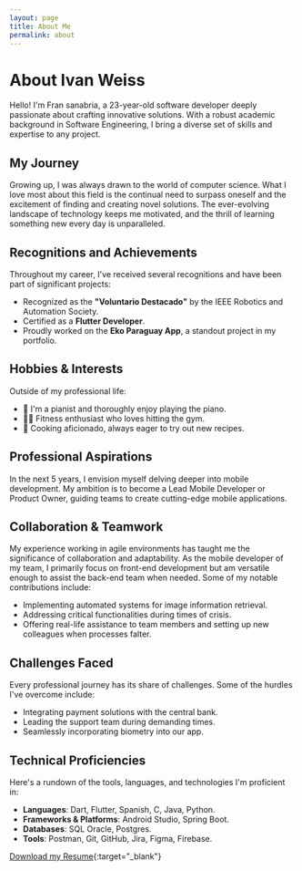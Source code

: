 ```yaml
---
layout: page
title: About Me
permalink: about
---
```


# About Ivan Weiss

Hello! I'm Fran sanabria, a 23-year-old software developer deeply passionate about crafting innovative solutions. With a robust academic background in Software Engineering, I bring a diverse set of skills and expertise to any project.

## My Journey

Growing up, I was always drawn to the world of computer science. What I love most about this field is the continual need to surpass oneself and the excitement of finding and creating novel solutions. The ever-evolving landscape of technology keeps me motivated, and the thrill of learning something new every day is unparalleled.

## Recognitions and Achievements

Throughout my career, I've received several recognitions and have been part of significant projects:
- Recognized as the **"Voluntario Destacado"** by the IEEE Robotics and Automation Society.
- Certified as a **Flutter Developer**.
- Proudly worked on the **Eko Paraguay App**, a standout project in my portfolio.

## Hobbies & Interests

Outside of my professional life:
- 🎹 I'm a pianist and thoroughly enjoy playing the piano.
- 🏋️‍♂️ Fitness enthusiast who loves hitting the gym.
- 🍳 Cooking aficionado, always eager to try out new recipes.

## Professional Aspirations

In the next 5 years, I envision myself delving deeper into mobile development. My ambition is to become a Lead Mobile Developer or Product Owner, guiding teams to create cutting-edge mobile applications.

## Collaboration & Teamwork

My experience working in agile environments has taught me the significance of collaboration and adaptability. As the mobile developer of my team, I primarily focus on front-end development but am versatile enough to assist the back-end team when needed. Some of my notable contributions include:
- Implementing automated systems for image information retrieval.
- Addressing critical functionalities during times of crisis.
- Offering real-life assistance to team members and setting up new colleagues when processes falter.

## Challenges Faced

Every professional journey has its share of challenges. Some of the hurdles I've overcome include:
- Integrating payment solutions with the central bank.
- Leading the support team during demanding times.
- Seamlessly incorporating biometry into our app.

## Technical Proficiencies

Here's a rundown of the tools, languages, and technologies I'm proficient in:
- **Languages**: Dart, Flutter, Spanish, C, Java, Python.
- **Frameworks & Platforms**: Android Studio, Spring Boot.
- **Databases**: SQL Oracle, Postgres.
- **Tools**: Postman, Git, GitHub, Jira, Figma, Firebase.

[Download my Resume](./assets/img/Resumes/Resumen%20Ivan%20Weiss%20Van%20Der%20Pol%2003072023.pdf){:target="_blank"}

